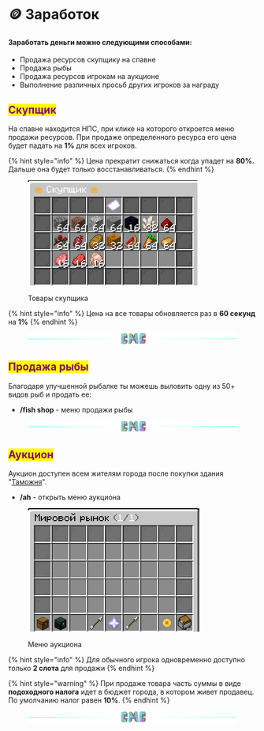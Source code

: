 # 🪙 Заработок

#### Заработать деньги можно следующими способами:

* Продажа ресурсов скупщику на спавне
* Продажа рыбы
* Продажа ресурсов игрокам на аукционе
* Выполнение различных просьб других игроков за награду

## <mark style="color:purple;">Скупщик</mark>

На спавне находится НПС, при клике на которого откроется меню продажи ресурсов. При продаже определенного ресурса его цена будет падать на **1%** для всех игроков.

{% hint style="info" %}
Цена прекратит снижаться когда упадет на **80%.** Дальше она будет только восстанавливаться.
{% endhint %}

<figure><img src="../.gitbook/assets/image (2) (1) (2).png" alt=""><figcaption><p>Товары скупщика</p></figcaption></figure>

{% hint style="info" %}
Цена на все товары обновляется раз в **60 секунд** на **1%**
{% endhint %}

<figure><img src="../.gitbook/assets/gitlab_hr7.svg" alt=""><figcaption></figcaption></figure>

## <mark style="color:purple;">Продажа рыбы</mark>

Благодаря улучшенной рыбалке ты можешь выловить одну из 50+ видов рыб и продать ее:

* **/fish shop** - меню продажи рыбы

<figure><img src="../.gitbook/assets/gitlab_hr7.svg" alt=""><figcaption></figcaption></figure>

## <mark style="color:purple;">Аукцион</mark>

Аукцион доступен всем жителям города после покупки здания "[Таможня](../towns/buildings.md#tamozhnya)".

* **/ah** - открыть меню аукциона

<figure><img src="../.gitbook/assets/Screenshot from 2022-11-09 23-22-17.png" alt=""><figcaption><p>Меню аукциона</p></figcaption></figure>

{% hint style="info" %}
Для обычного игрока одновременно доступно только **2 слота** для продажи
{% endhint %}

{% hint style="warning" %}
При продаже товара часть суммы в виде **подоходного налога** идет в бюджет города, в котором живет продавец. По умолчанию налог равен **10%**.
{% endhint %}

<figure><img src="../.gitbook/assets/gitlab_hr7.svg" alt=""><figcaption></figcaption></figure>
